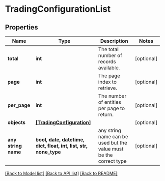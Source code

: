 # TradingConfigurationList


## Properties
Name | Type | Description | Notes
------------ | ------------- | ------------- | -------------
**total** | **int** | The total number of records available. | [optional] 
**page** | **int** | The page index to retrieve. | [optional] 
**per_page** | **int** | The number of entities per page to return. | [optional] 
**objects** | [**[TradingConfiguration]**](TradingConfiguration.md) |  | [optional] 
**any string name** | **bool, date, datetime, dict, float, int, list, str, none_type** | any string name can be used but the value must be the correct type | [optional]

[[Back to Model list]](../README.md#documentation-for-models) [[Back to API list]](../README.md#documentation-for-api-endpoints) [[Back to README]](../README.md)


